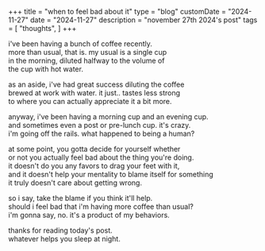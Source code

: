 +++
title = "when to feel bad about it"
type = "blog"
customDate = "2024-11-27"
date = "2024-11-27"
description = "november 27th 2024's post"
tags = [
    "thoughts",
]
+++

i've been having a bunch of coffee recently.\
more than usual, that is. my usual is a single cup\
in the morning, diluted halfway to the volume of\
the cup with hot water.

as an aside, i've had great success diluting the coffee\
brewed at work with water. it just.. tastes less strong\
to where you can actually appreciate it a bit more.

anyway, i've been having a morning cup and an evening cup.\
and sometimes even a post or pre-lunch cup. it's crazy.\
i'm going off the rails. what happened to being a human?

at some point, you gotta decide for yourself whether\
or not you actually feel bad about the thing you're doing.\
it doesn't do you any favors to drag your feet with it,\
and it doesn't help your mentality to blame itself for something\
it truly doesn't care about getting wrong.

so i say, take the blame if you think it'll help.\
should i feel bad that i'm having more coffee than usual?\
i'm gonna say, no. it's a product of my behaviors.

thanks for reading today's post.\
whatever helps you sleep at night.